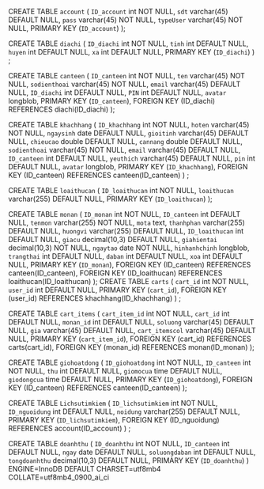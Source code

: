 CREATE TABLE `account` (
  `ID_account` int NOT NULL,
  `sdt` varchar(45) DEFAULT NULL,
  `pass` varchar(45) NOT NULL,
  `typeUser` varchar(45) NOT NULL,
  PRIMARY KEY (`ID_account`)
);

CREATE TABLE `diachi` (
  `ID_diachi` int NOT NULL,
  `tinh` int DEFAULT NULL,
  `huyen` int DEFAULT NULL,
  `xa` int DEFAULT NULL,
  PRIMARY KEY (`ID_diachi`)
) ;



CREATE TABLE `canteen` (
  `ID_canteen` int NOT NULL,
  `ten` varchar(45) NOT NULL,
  `sodienthoai` varchar(45) NOT NULL,
  `email` varchar(45) DEFAULT NULL,
  `ID_diachi` int DEFAULT NULL,
  `PIN` int DEFAULT NULL,
  `avatar` longblob,
  PRIMARY KEY (`ID_canteen`),
  FOREIGN KEY (ID_diachi) REFERENCES diachi(ID_diachi)
);

CREATE TABLE `khachhang` (
  `ID_khachhang` int NOT NULL,
  `hoten` varchar(45) NOT NULL,
  `ngaysinh` date DEFAULT NULL,
  `gioitinh` varchar(45) DEFAULT NULL,
  `chieucao` double DEFAULT NULL,
  `cannang` double DEFAULT NULL,
  `sodienthoai` varchar(45) NOT NULL,
  `email` varchar(45) DEFAULT NULL,
  `ID_canteen` int DEFAULT NULL,
  `yeuthich` varchar(45) DEFAULT NULL,
  `pin` int DEFAULT NULL,
  `avatar` longblob,
  PRIMARY KEY (`ID_khachhang`),
  FOREIGN KEY (ID_canteen) REFERENCES  canteen(ID_canteen)
) ;



CREATE TABLE `loaithucan` (
  `ID_loaithucan` int NOT NULL,
  `loaithucan` varchar(255) DEFAULT NULL,
  PRIMARY KEY (`ID_loaithucan`)
);

CREATE TABLE `monan` (
  `ID_monan` int NOT NULL,
  `ID_canteen` int DEFAULT NULL,
  `tenmon` varchar(255) NOT NULL,
  `mota` text,
  `thanhphan` varchar(255) DEFAULT NULL,
  `huongvi` varchar(255) DEFAULT NULL,
  `ID_loaithucan` int DEFAULT NULL,
  `giacu` decimal(10,3) DEFAULT NULL,
  `giahientai` decimal(10,3) NOT NULL,
  `ngaytao` date NOT NULL,
  `hinhanhchinh` longblob,
  `trangthai` int DEFAULT NULL,
  `daban` int DEFAULT NULL,
  `xoa` int DEFAULT NULL,
  PRIMARY KEY (`ID_monan`),
  FOREIGN KEY (ID_canteen) REFERENCES  canteen(ID_canteen),
  FOREIGN KEY (ID_loaithucan) REFERENCES  loaithucan(ID_loaithucan)
);
CREATE TABLE `carts` (
  `cart_id` int NOT NULL,
  `user_id` int DEFAULT NULL,
  PRIMARY KEY (`cart_id`),
  FOREIGN KEY (user_id) REFERENCES khachhang(ID_khachhang)
) ;

CREATE TABLE `cart_items` (
  `cart_item_id` int NOT NULL,
  `cart_id` int DEFAULT NULL,
  `monan_id` int DEFAULT NULL,
  `soluong` varchar(45) DEFAULT NULL,
  `gia` varchar(45) DEFAULT NULL,
  `cart_itemscol` varchar(45) DEFAULT NULL,
  PRIMARY KEY (`cart_item_id`),
  FOREIGN KEY (cart_id) REFERENCES carts(cart_id),
  FOREIGN KEY (monan_id) REFERENCES monan(ID_monan)
);

CREATE TABLE `giohoatdong` (
  `ID_giohoatdong` int NOT NULL,
  `ID_canteen` int NOT NULL,
  `thu` int DEFAULT NULL,
  `giomocua` time DEFAULT NULL,
  `giodongcua` time DEFAULT NULL,
  PRIMARY KEY (`ID_giohoatdong`),
    FOREIGN KEY (ID_canteen) REFERENCES  canteen(ID_canteen)
);


CREATE TABLE `Lichsutimkiem` (
  `ID_lichsutimkiem` int NOT NULL,
  `ID_nguoidung` int DEFAULT NULL,
  `noidung` varchar(255) DEFAULT NULL,
  PRIMARY KEY (`ID_lichsutimkiem`),
    FOREIGN KEY (ID_nguoidung) REFERENCES  account(ID_account)
) ;

CREATE TABLE `doanhthu` (
  `ID_doanhthu` int NOT NULL,
  `ID_canteen` int DEFAULT NULL,
  `ngay` date DEFAULT NULL,
  `soluongdaban` int DEFAULT NULL,
  `tongdoanhthu` decimal(10,3) DEFAULT NULL,
  PRIMARY KEY (`ID_doanhthu`)
) ENGINE=InnoDB DEFAULT CHARSET=utf8mb4 COLLATE=utf8mb4_0900_ai_ci

